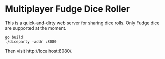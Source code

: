 # Multiplayer Fudge Dice Roller

This is a quick-and-dirty web server for sharing dice rolls. Only Fudge
dice are supported at the moment.

```
go build
./diceparty -addr :8080
```

Then visit http://localhost:8080/.
